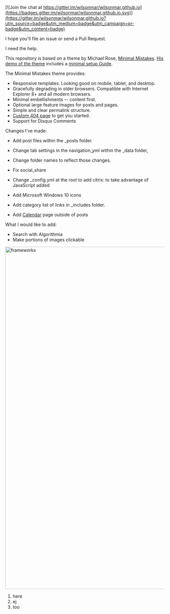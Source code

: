 
[![Join the chat at https://gitter.im/wilsonmar/wilsonmar.github.io](https://badges.gitter.im/wilsonmar/wilsonmar.github.io.svg)](https://gitter.im/wilsonmar/wilsonmar.github.io?utm_source=badge&utm_medium=badge&utm_campaign=pr-badge&utm_content=badge)

I hope you'll file an issue or send a Pull Request. 

I need the help.

This repository is based on a theme by Michael Rose,
[Minimal Mistakes](http://mmistakes.github.io/minimal-mistakes).
[His demo of the theme](http://mmistakes.github.io/minimal-mistakes/)
includes a [minimal setup Guide](http://mmistakes.github.io/minimal-mistakes/theme-setup/).

The Minimal Mistakes theme provides:

* Responsive templates. Looking good on mobile, tablet, and desktop.
* Gracefully degrading in older browsers. Compatible with Internet Explorer 8+ and all modern browsers.
* Minimal embellishments -- content first.
* Optional large feature images for posts and pages.
* Simple and clear permalink structure.
* [Custom 404 page](http://mmistakes.github.io/minimal-mistakes/404.html) to get you started.
* Support for Disqus Comments

Changes I've made:

* Add post files within the _posts folder.
* Change tab settings in the navigation_yml within the _data folder,
* Change folder names to reflect those changes.

* Fix social_share

* Change _config.yml at the root to add citrix: to take advantage of JavaScript added

* Add Microsoft Windows 10 icons
* Add category list of links in _includes folder.

* Add [Calendar](/calendar/) page outside of posts

What I would like to add:

* Search with Algorithmia
* Make portions of images clickable 

<a target="_blank" href="https://user-images.githubusercontent.com/300046/32448300-902cf02e-c2dc-11e7-80fd-142c4fb53385.png"><img width="1081" alt="frameworks" src="https://user-images.githubusercontent.com/300046/32448300-902cf02e-c2dc-11e7-80fd-142c4fb53385.png"></a>

1. here
1. ej
1. too
